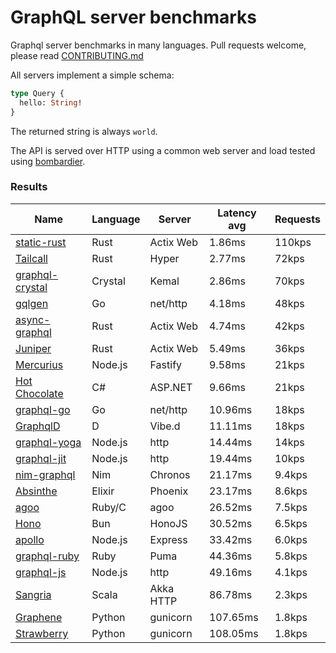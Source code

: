 <!-- README.md is generated from README.ecr, do not edit -->

# GraphQL server benchmarks

Graphql server benchmarks in many languages. Pull requests welcome, please read [CONTRIBUTING.md](CONTRIBUTING.md)

All servers implement a simple schema:

```graphql
type Query {
  hello: String!
}
```

The returned string is always `world`.

The API is served over HTTP using a common web server and load tested using [bombardier](https://github.com/codesenberg/bombardier).

### Results

| Name                          | Language      | Server          | Latency avg      | Requests      |
| ----------------------------  | ------------- | --------------- | ---------------- | ------------- |
| [static-rust](https://actix.rs/) | Rust | Actix Web | 1.86ms | 110kps |
| [Tailcall](https://tailcall.run/) | Rust | Hyper | 2.77ms | 72kps |
| [graphql-crystal](https://github.com/graphql-crystal/graphql) | Crystal | Kemal | 2.86ms | 70kps |
| [gqlgen](https://github.com/99designs/gqlgen) | Go | net/http | 4.18ms | 48kps |
| [async-graphql](https://github.com/async-graphql/async-graphql) | Rust | Actix Web | 4.74ms | 42kps |
| [Juniper](https://github.com/graphql-rust/juniper) | Rust | Actix Web | 5.49ms | 36kps |
| [Mercurius](https://github.com/mercurius-js/mercurius) | Node.js | Fastify | 9.58ms | 21kps |
| [Hot Chocolate](https://github.com/ChilliCream/hotchocolate) | C# | ASP.NET | 9.66ms | 21kps |
| [graphql-go](https://github.com/graphql-go/graphql) | Go | net/http | 10.96ms | 18kps |
| [GraphqlD](https://github.com/burner/graphqld) | D | Vibe.d | 11.11ms | 18kps |
| [graphql-yoga](https://github.com/dotansimha/graphql-yoga) | Node.js | http | 14.44ms | 14kps |
| [graphql-jit](https://github.com/zalando-incubator/graphql-jit) | Node.js | http | 19.44ms | 10kps |
| [nim-graphql](https://github.com/status-im/nim-graphql) | Nim | Chronos | 21.17ms | 9.4kps |
| [Absinthe](https://github.com/absinthe-graphql/absinthe) | Elixir | Phoenix | 23.17ms | 8.6kps |
| [agoo](https://github.com/ohler55/agoo) | Ruby/C | agoo | 26.52ms | 7.5kps |
| [Hono](https://github.com/honojs/graphql-server) | Bun | HonoJS | 30.52ms | 6.5kps |
| [apollo](https://github.com/apollographql/apollo-server) | Node.js | Express | 33.42ms | 6.0kps |
| [graphql-ruby](https://github.com/rmosolgo/graphql-ruby) | Ruby | Puma | 44.36ms | 5.8kps |
| [graphql-js](https://github.com/graphql/graphql-js) | Node.js | http | 49.16ms | 4.1kps |
| [Sangria](https://github.com/sangria-graphql/sangria) | Scala | Akka HTTP | 86.78ms | 2.3kps |
| [Graphene](https://github.com/graphql-python/graphene) | Python | gunicorn | 107.65ms | 1.8kps |
| [Strawberry](https://github.com/strawberry-graphql/strawberry) | Python | gunicorn | 108.05ms | 1.8kps |
